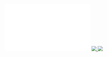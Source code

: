 <p align=center>
    <img src="./assets/terminal.svg" width=55%>
    <a href="https://discord.com/users/553278836226129933">
        <img src="https://lanyard-profile-readme.vercel.app/api/553278836226129933" width=55%>
    </a>
    <img src="https://moe-counter.glitch.me/get/@yunfachi?theme=rule34" width=55%>
</p>